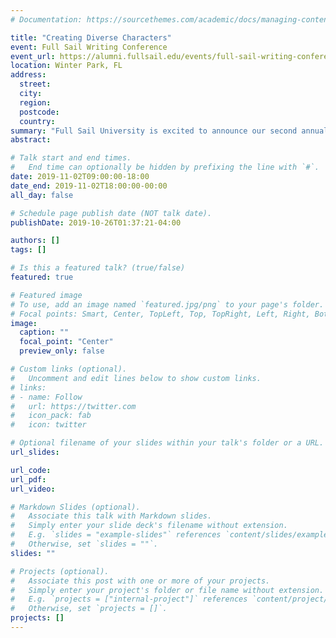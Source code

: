 ```yaml
---
# Documentation: https://sourcethemes.com/academic/docs/managing-content/

title: "Creating Diverse Characters"
event: Full Sail Writing Conference
event_url: https://alumni.fullsail.edu/events/full-sail-writing-conference-2019
location: Winter Park, FL
address:
  street:
  city:
  region:
  postcode:
  country:
summary: "Full Sail University is excited to announce our second annual Full Sail Writing Conference! This event is open to all alumni, students, faculty and staff. Our conference focuses on all kinds of writing: from novels to screenwriting, social media writing to comics, and from short stories to games. If you need to write it, we want to talk about it."
abstract:

# Talk start and end times.
#   End time can optionally be hidden by prefixing the line with `#`.
date: 2019-11-02T09:00:00-18:00
date_end: 2019-11-02T18:00:00-00:00
all_day: false

# Schedule page publish date (NOT talk date).
publishDate: 2019-10-26T01:37:21-04:00

authors: []
tags: []

# Is this a featured talk? (true/false)
featured: true

# Featured image
# To use, add an image named `featured.jpg/png` to your page's folder.
# Focal points: Smart, Center, TopLeft, Top, TopRight, Left, Right, BottomLeft, Bottom, BottomRight.
image:
  caption: ""
  focal_point: "Center"
  preview_only: false

# Custom links (optional).
#   Uncomment and edit lines below to show custom links.
# links:
# - name: Follow
#   url: https://twitter.com
#   icon_pack: fab
#   icon: twitter

# Optional filename of your slides within your talk's folder or a URL.
url_slides:

url_code:
url_pdf:
url_video:

# Markdown Slides (optional).
#   Associate this talk with Markdown slides.
#   Simply enter your slide deck's filename without extension.
#   E.g. `slides = "example-slides"` references `content/slides/example-slides.md`.
#   Otherwise, set `slides = ""`.
slides: ""

# Projects (optional).
#   Associate this post with one or more of your projects.
#   Simply enter your project's folder or file name without extension.
#   E.g. `projects = ["internal-project"]` references `content/project/deep-learning/index.md`.
#   Otherwise, set `projects = []`.
projects: []
---
```

